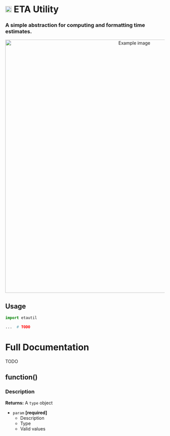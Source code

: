 # <img src="https://github.com/nimaid/etautil/blob/main/src/etautil/resources/icon.png?raw=true" height="20px" alt=""/> ETA Utility
### A simple abstraction for computing and formatting time estimates.

<p align="center"><img src="https://github.com/nimaid/etautil/blob/main/docs/example.jpg?raw=true" width="800px" alt="Example image"/></p>

## Usage
```python
import etautil

...  # TODO
```

# Full Documentation
TODO

## function()
### Description
**Returns:** A `type` object
- `param` **[required]**
  - Description
  - Type
  - Valid values

